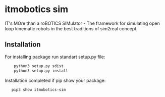 # itmobotics sim
IT's MOre than a roBOTICS SIMulator - The framework for simulating open loop kinematic robots in the best traditions of sim2real concept. 

## Installation
For installing package run standart setup.py file:
```bash
    python3 setup.py sdist
    python3 setup.py install
```

Installation completed if pip show your package:
 ```bash
    pip3 show itmobotics-sim
```
